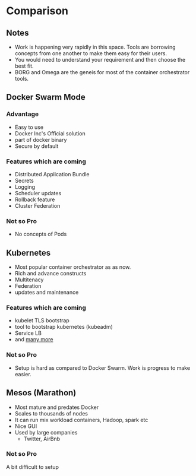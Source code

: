 # Comparison

## Notes
- Work is happening very rapidly in this space. Tools are borrowing concepts from one another to make them easy for their users.
- You would need to understand your requirement and then choose the best fit.
- BORG and Omega are the geneis for most of the container orchestrator tools.


## Docker Swarm Mode

### Advantage
- Easy to use
- Docker Inc's Official solution
 - part of docker binary 
- Secure by default 

### Features which are coming 
- Distributed Application Bundle
- Secrets 
- Logging  
- Scheduler updates
- Rollback feature
- Cluster Federation

### Not so Pro 
- No concepts of Pods

## Kubernetes
- Most popular container orchestrator as as now. 
- Rich and advance constructs  
- Multitenacy
- Federation
- updates and maintenance

### Features which are coming 
- kubelet TLS bootstrap
- tool to bootstrap kubernetes (kubeadm)
- Service LB
- and [many more](https://github.com/kubernetes/kubernetes/blob/master/CHANGELOG.md) 

### Not so Pro 
- Setup is hard as compared to Docker Swarm. Work is progress to make easier.  

## Mesos (Marathon)
- Most mature and predates Docker
- Scales to thousands of nodes
- It can run mix workload containers, Hadoop, spark etc 
- Nice GUI
- Used by large companies 
  - Twitter, AirBnb

### Not so Pro 
A bit difficult to setup 
